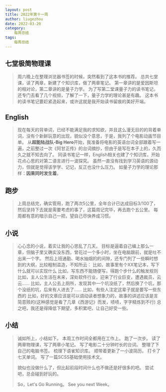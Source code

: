 ```yaml
---
layout: post
title: 2022年第十一周
author: liugezhou
date: 2022-03-20
category:
    每周总结
tags:
    每周总结
---
```

## **七堂极简物理课**
> 周六晚上在整理浏览器书签的时候，突然看到了这本书的推荐。
> 总共七堂课，读了两章，新建了个知识库，做了两章笔记。
> 第一章讲的是爱因斯坦的相对论，第二章讲的是量子力学。
> 为了写第二堂课量子力的读书笔记，还专门去看了几个视频，了解了一下，量子力学的理论甚是有趣。
> 这本书的读书笔记要赶紧造起来，或许这就是我开始读书留痕的美好开端。
<!--more -->
## English
> 现在每天的背单词，已经不能满足我的求知欲，并且这么漫无目的的背着单词，没有个新鲜玩意的出现，貌似没个意思，于是，我列了个电影动画节目单。
> 从**超能陆战队-Big Hero**开始，我准备将电影的英语台词全部跟着写一遍，之前整过一次《阿甘正传》的台词摘抄，但由于是写在本子上的，久而久之就不知去向了。
> 同读书笔记一样，English相关也建了个知识库，开始花点心思的对第二语言进行一波探究。
> 虽然一直没有找到学习英语的源动力，但就是觉得该学学、记记，反正也没什么压力。
> 如量子力学的理论那样：**因果同时发生着**。

## 跑步
> 上周总结完，确实管用，跑了两次5公里，全年合计已达成目标3/100了，
> 然后坚持下去就是需要考虑的事了，这篇周记完毕，再去跑个五公里。
> 每周都有意的暗示自己一把，望自己尽快养成习惯。

## 小说
> 心心念的小说，着实让我的心思乱了几天。
> 目标是逼着自己编上那么一章，但脑子里又确实没东西，曾花过一个多小时，坐在电脑跟前，就是吐不出来一个字。
> 然后上班通勤、喝水抽烟的的间隙，还专门列了一些瞬时想到的大纲，比较粗制滥造，不知所云：
> 比如，故事里有个XX笔记本，写下什么就可以实现什么
> 比如，写东西不能随便写，得跑个步什么的触发规则
> 比如，主人公生活在未来，深处软件行业，迎来了行业巨变，遭遇裁员，云云......
> 比如，主人公去上厕所，发现其中一个坑没纸了，然后换了个坑，那个没纸的坑，后来有人进去了......
> 比如，有些人注定这辈子就是要写一些东西的
> 比如，好的文章应该是可以调动读者想象力的，故事的讲述应该是言简意赅的(这种感觉是看了几章《西游记》而发，啧啧，字字精炼到不行)
> 总之吧，我还是得降低下期望，多积累吧，让自己好受一些。

## 小结
> 诚如所上，小结如下。
> 本周工作时间全都用在工作上。
> 跑了一次步。
> 读了两章物理课，写了两章小笔记。
> 写了电影二十分钟时长的台词。
> 整理了下自己的电脑书签。
> 梳理下语雀知识库。
> 顺带着更新了一小波简历。
> 打卡了七天单词。
> 写了一篇SCSS基础使用技术文。
> 
> 貌似也没做什么了，但比起前段时间什么也不做还是好很多的吧。
> 尝试吧，总会碰到好玩的。
> 
> So，Let's Go Running。
> See you next Week。

